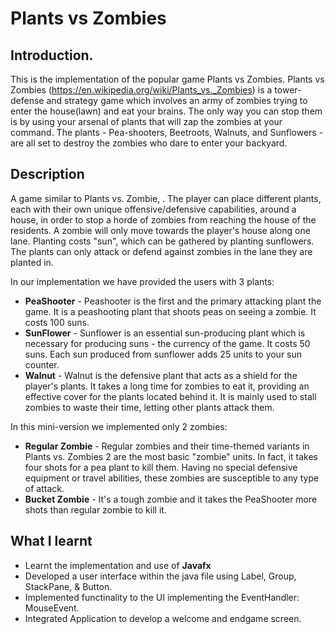 # Plants vs Zombies 

## Introduction.
This is the implementation of the popular game Plants vs Zombies. Plants vs Zombies (https://en.wikipedia.org/wiki/Plants_vs._Zombies) is a tower-defense and strategy game which involves an army of zombies trying to enter the house(lawn) and eat your brains. The only way you can stop them is by using your arsenal of plants that will zap the zombies at your command. The plants - Pea-shooters, Beetroots, Walnuts, and Sunflowers - are all set to destroy the zombies who dare to enter your backyard.

## Description
A game similar to Plants vs. Zombie, . The player can place different plants, each with their own unique offensive/defensive capabilities, around a house, in order to stop a horde of zombies from reaching the house of the residents. A zombie will only move towards the player's house along one lane. Planting costs "sun", which can be gathered by planting sunflowers. The plants can only attack or defend against zombies in the lane they are planted in. 

In our implementation we have provided the users with 3 plants:

- **PeaShooter** - Peashooter is the first and the primary attacking plant the game. It is a peashooting plant that shoots peas on seeing a zombie. It costs 100 suns.
- **SunFlower** - Sunflower is an essential sun-producing plant which is necessary for producing suns - the currency of the game. It costs 50 suns. Each sun produced from sunflower adds 25 units to your sun counter.
- **Walnut** - Walnut is the defensive plant that acts as a shield for the player's plants. It takes a long time for zombies to eat it, providing an effective cover for the plants located behind it. It is mainly used to stall zombies to waste their time, letting other plants attack them.

In this mini-version we implemented only 2 zombies:

- **Regular Zombie** - Regular zombies and their time-themed variants in Plants vs. Zombies 2 are the most basic "zombie" units. In fact, it takes four shots for a pea plant to kill them. Having no special defensive equipment or travel abilities, these zombies are susceptible to any type of attack.
- **Bucket Zombie** - It's a tough zombie and it takes the PeaShooter more shots than regular zombie to kill it.


## What I learnt
- Learnt the implementation and use of **Javafx** 
- Developed a user interface within the java file using Label, Group, StackPane, & Button.
- Implemented functinality to the UI implementing the EventHandler: MouseEvent.
- Integrated Application to develop a welcome and endgame screen.

